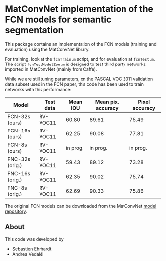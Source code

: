# MatConvNet implementation of the FCN models for semantic segmentation

This package contains an implementation of the FCN models (training
and evaluation) using the MatConvNet library.

For training, look at the `fcnTrain.m` script, and for evaluation at
`fcnTest.m`. The script `fcnTestModelZoo.m` is designed to test third
party networks imported in MatConvNet (mainly from Caffe).

While we are still tuning parameters, on the PASCAL VOC 2011
validation data subset used in the FCN paper, this code has been used
to train networks with this performance:

| Model           | Test data |Mean IOU | Mean pix. accuracy | Pixel accuracy |
|-----------------|-----------|---------|--------------------|----------------|
| FCN-32s (ours)  | RV-VOC11  | 60.80   | 89.61              | 75.49          |
| FCN-16s (ours)  | RV-VOC11  | 62.25   | 90.08              | 77.81          |
| FCN-8s  (ours)  | RV-VOC11  | in prog.| in prog.           | in prog.       |
| FNC-32s (orig.) | RV-VOC11  | 59.43   | 89.12              | 73.28          |
| FNC-16s (orig.) | RV-VOC11  | 62.35   | 90.02              | 75.74          |
| FNC-8s  (orig.) | RV-VOC11  | 62.69   | 90.33              | 75.86          |

The original FCN models can be downloaded from the MatConvNet
[model repository](http://www.vlfeat.org/matconvnet/pretrained/).

## About

This code was developed by

* Sebastien Ehrhardt
* Andrea Vedaldi
